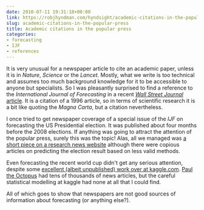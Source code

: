 ```yaml
---
date: 2010-07-11 19:31:18+00:00
link: https://robjhyndman.com/hyndsight/academic-citations-in-the-popular-press/
slug: academic-citations-in-the-popular-press
title: Academic citations in the popular press
categories:
- forecasting
- IJF
- references
---
```


It is very unusual for a newspaper article to cite an academic paper, unless it is in _Nature_, _Science_ or the _Lancet_. Mostly, what we write is too technical and assumes too much background knowledge for it to be accessible to anyone but specialists. So I was pleasantly surprised to find a reference to the _International Journal of Forecasting_ in a recent [_Wall Street Journal_ article](http://online.wsj.com/article/SB10001424052748704799604575356840533734182.html). It is a citation of a 1996 article, so in terms of scientific research it is a bit like quoting the _Magna Carta_, but a citation nevertheless.

I once tried to get newspaper coverage of a special issue of the _IJF_ on forecasting the US Presidential election. It was published about four months before the 2008 elections. If anything was going to attract the attention of the popular press, surely this was the topic! Alas, all we managed was [a short piece on a research news website](http://www.sciencedaily.com/releases/2008/06/080623092530.htm) although there were copious articles on predicting the election result based on less valid methods.

Even forecasting the recent world cup didn't get any serious attention, despite some [excellent (albeit unpublished) work over at kaggle.com](https://www.kaggle.com/competitions/worldcup2010). [Paul the Octopus](http://news.google.com/news/search?q=paul+octopus+world+cup) had tens of thousands of news articles, but the careful statistical modelling at kaggle had none at all that I could find.

All of which goes to show that newspapers are not good sources of information about forecasting (or anything else?).
